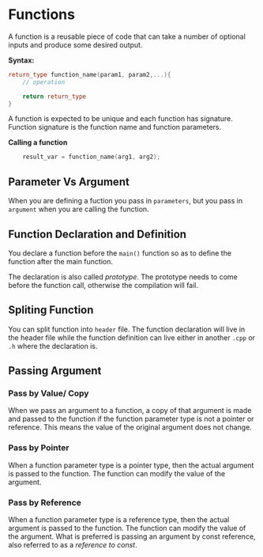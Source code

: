 # Functions

A function is a reusable piece of code that can take a number of optional inputs and produce some desired output.

**Syntax:**
```c++
return_type function_name(param1, param2,...){
    // operation

    return return_type
}
```

A function is expected to be unique and each function has signature. Function signature is the function name and function parameters.

**Calling a function**
```c++
    result_var = function_name(arg1, arg2);
```

## Parameter Vs Argument

When you are defining a fuction you pass in `parameters`, but you pass in `argument` when you are calling the function.

## Function Declaration and Definition

You declare a function before the `main()` function so as to define the function after the main function.

The declaration is also called *prototype*. The prototype needs to come before the function call, otherwise the compilation will fail.

## Spliting Function

You can split function into `header` file. The function declaration will live in the header file while the function definition can live either in another `.cpp` or `.h` where the declaration is.

## Passing Argument

### Pass by Value/ Copy
When we pass an argument to a function, a copy of that argument is made and passed to the function if the function parameter type is not a pointer or reference. This means the value of the original argument does not change.

### Pass by Pointer
When a function parameter type is a pointer type, then the actual argument is passed to the function. The function can modify the value of the argument.

### Pass by Reference
When a function parameter type is a reference type, then the actual argument is passed to the function. The function can modify the value of the argument.
What is preferred is passing an argument by const reference, also referred to as a *reference to const*.